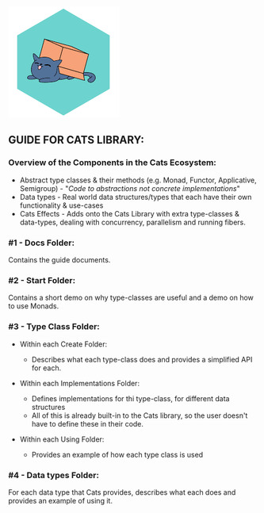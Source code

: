 ![](src/main/Resources/impure-logo.png)

## GUIDE FOR CATS LIBRARY:

### Overview of the Components in the Cats Ecosystem:
* Abstract type classes & their methods (e.g. Monad, Functor, Applicative, Semigroup) - "_Code to abstractions not concrete implementations_"
* Data types - Real world data structures/types that each have their own functionality & use-cases
* Cats Effects - Adds onto the Cats Library with extra type-classes & data-types, dealing with concurrency, parallelism and running fibers. <p>

### #1 - Docs Folder:
Contains the guide documents.

### #2 - Start Folder:
Contains a short demo on why type-classes are useful and a demo on how to use Monads.

### #3 - Type Class Folder:
 * Within each Create Folder:
   * Describes what each type-class does and provides a simplified API for each. <br>
 
 * Within each Implementations Folder:
   * Defines implementations for thi type-class, for different data structures
   * All of this is already built-in to the Cats library, so the user doesn't have to define these in their code.

 * Within each Using Folder:
   * Provides an example of how each type class is used

### #4 - Data types Folder:
For each data type that Cats provides, describes what each does and provides an example of using it.
